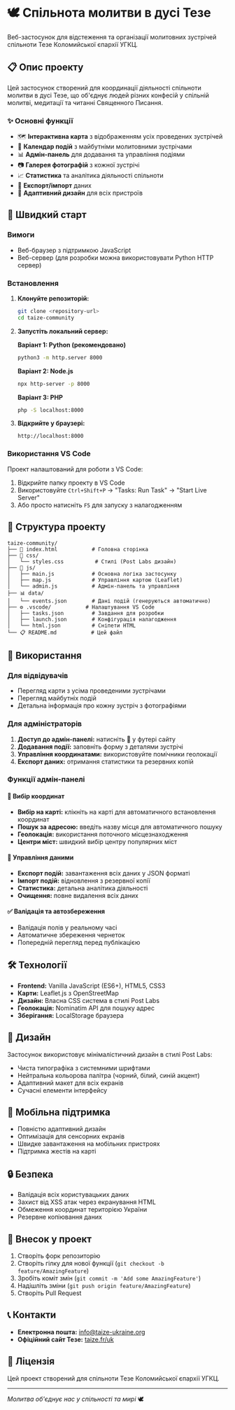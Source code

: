 # 🕊️ Спільнота молитви в дусі Тезе

Веб-застосунок для відстеження та організації молитовних зустрічей спільноти Тезе Коломийської єпархії УГКЦ.

## 📋 Опис проекту

Цей застосунок створений для координації діяльності спільноти молитви в дусі Тезе, що об'єднує людей різних конфесій у спільній молитві, медитації та читанні Священного Писання.

### ✨ Основні функції

- 🗺️ **Інтерактивна карта** з відображенням усіх проведених зустрічей
- 📅 **Календар подій** з майбутніми молитовними зустрічами
- 📊 **Адмін-панель** для додавання та управління подіями
- 📷 **Галерея фотографій** з кожної зустрічі
- 📈 **Статистика** та аналітика діяльності спільноти
- 💾 **Експорт/імпорт** даних
- 📱 **Адаптивний дизайн** для всіх пристроїв

## 🚀 Швидкий старт

### Вимоги
- Веб-браузер з підтримкою JavaScript
- Веб-сервер (для розробки можна використовувати Python HTTP сервер)

### Встановлення

1. **Клонуйте репозиторій:**
   ```bash
   git clone <repository-url>
   cd taize-community
   ```

2. **Запустіть локальний сервер:**
   
   **Варіант 1: Python (рекомендовано)**
   ```bash
   python3 -m http.server 8000
   ```
   
   **Варіант 2: Node.js**
   ```bash
   npx http-server -p 8000
   ```
   
   **Варіант 3: PHP**
   ```bash
   php -S localhost:8000
   ```

3. **Відкрийте у браузері:**
   ```
   http://localhost:8000
   ```

### Використання VS Code

Проект налаштований для роботи з VS Code:

1. Відкрийте папку проекту в VS Code
2. Використовуйте `Ctrl+Shift+P` → "Tasks: Run Task" → "Start Live Server"
3. Або просто натисніть `F5` для запуску з налагодженням

## 📁 Структура проекту

```
taize-community/
├── 📄 index.html           # Головна сторінка
├── 🎨 css/
│   └── styles.css          # Стилі (Post Labs дизайн)
├── 🔧 js/
│   ├── main.js            # Основна логіка застосунку
│   ├── map.js             # Управління картою (Leaflet)
│   └── admin.js           # Адмін-панель та управління
├── 📊 data/
│   └── events.json        # Дані подій (генеруються автоматично)
├── ⚙️ .vscode/           # Налаштування VS Code
│   ├── tasks.json         # Завдання для розробки
│   ├── launch.json        # Конфігурація налагодження
│   └── html.json          # Сніпети HTML
└── 📋 README.md           # Цей файл
```

## 🎯 Використання

### Для відвідувачів
- Перегляд карти з усіма проведеними зустрічами
- Перегляд майбутніх подій
- Детальна інформація про кожну зустріч з фотографіями

### Для адміністраторів
1. **Доступ до адмін-панелі:** натисніть 🔧 у футері сайту
2. **Додавання події:** заповніть форму з деталями зустрічі
3. **Управління координатами:** використовуйте помічники геолокації
4. **Експорт даних:** отримання статистики та резервних копій

### Функції адмін-панелі

#### 📍 Вибір координат
- **Вибір на карті:** клікніть на карті для автоматичного встановлення координат
- **Пошук за адресою:** введіть назву місця для автоматичного пошуку
- **Геолокація:** використання поточного місцезнаходження
- **Центри міст:** швидкий вибір центру популярних міст

#### 💾 Управління даними
- **Експорт подій:** завантаження всіх даних у JSON форматі
- **Імпорт подій:** відновлення з резервної копії
- **Статистика:** детальна аналітика діяльності
- **Очищення:** повне видалення всіх даних

#### ✅ Валідація та автозбереження
- Валідація полів у реальному часі
- Автоматичне збереження чернеток
- Попередній перегляд перед публікацією

## 🛠️ Технології

- **Frontend:** Vanilla JavaScript (ES6+), HTML5, CSS3
- **Карти:** Leaflet.js з OpenStreetMap
- **Дизайн:** Власна CSS система в стилі Post Labs
- **Геолокація:** Nominatim API для пошуку адрес
- **Зберігання:** LocalStorage браузера

## 🎨 Дизайн

Застосунок використовує мінімалістичний дизайн в стилі Post Labs:
- Чиста типографіка з системними шрифтами
- Нейтральна кольорова палітра (чорний, білий, синій акцент)
- Адаптивний макет для всіх екранів
- Сучасні елементи інтерфейсу

## 📱 Мобільна підтримка

- Повністю адаптивний дизайн
- Оптимізація для сенсорних екранів
- Швидке завантаження на мобільних пристроях
- Підтримка жестів на карті

## 🔒 Безпека

- Валідація всіх користувацьких даних
- Захист від XSS атак через екранування HTML
- Обмеження координат територією України
- Резервне копіювання даних

## 🤝 Внесок у проект

1. Створіть форк репозиторію
2. Створіть гілку для нової функції (`git checkout -b feature/AmazingFeature`)
3. Зробіть коміт змін (`git commit -m 'Add some AmazingFeature'`)
4. Надішліть зміни (`git push origin feature/AmazingFeature`)
5. Створіть Pull Request

## 📞 Контакти

- **Електронна пошта:** info@taize-ukraine.org
- **Офіційний сайт Тезе:** [taize.fr/uk](https://taize.fr/uk)

## 📄 Ліцензія

Цей проект створений для спільноти Тезе Коломийської єпархії УГКЦ.

---

*Молитва об'єднує нас у спільності та мирі* 🕊️